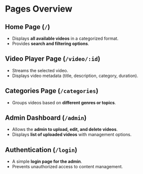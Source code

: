 # Pages Overview  

## Home Page (`/`)  
- Displays **all available videos** in a categorized format.  
- Provides **search and filtering options**.  

## Video Player Page (`/video/:id`)  
- Streams the selected video.  
- Displays video metadata (title, description, category, duration).  

## Categories Page (`/categories`)  
- Groups videos based on **different genres or topics**.  

## Admin Dashboard (`/admin`)  
- Allows the **admin to upload, edit, and delete videos**.  
- Displays **list of uploaded videos** with management options.  

## Authentication (`/login`)  
- A simple **login page for the admin**.  
- Prevents unauthorized access to content management.  

